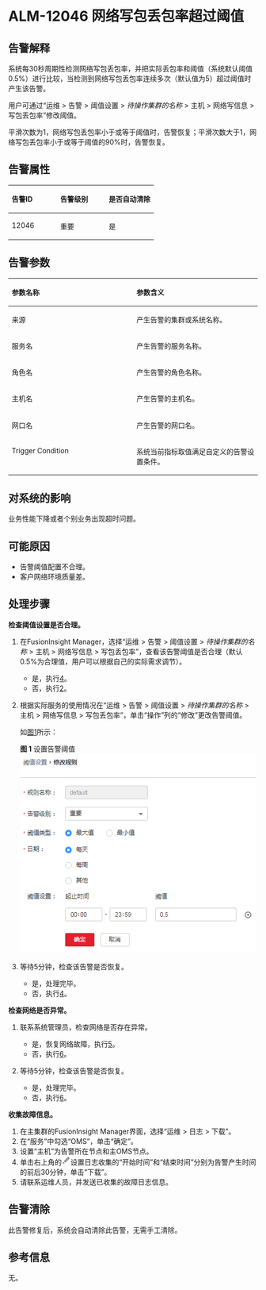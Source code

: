 # ALM-12046 网络写包丢包率超过阈值<a name="ALM-12046"></a>

## 告警解释<a name="section63708257"></a>

系统每30秒周期性检测网络写包丢包率，并把实际丢包率和阈值（系统默认阈值0.5%）进行比较，当检测到网络写包丢包率连续多次（默认值为5）超过阈值时产生该告警。

用户可通过“运维 \> 告警 \> 阈值设置 \>  _待操作集群的名称_  \> 主机 \> 网络写信息 \> 写包丢包率”修改阈值。

平滑次数为1，网络写包丢包率小于或等于阈值时，告警恢复；平滑次数大于1，网络写包丢包率小于或等于阈值的90%时，告警恢复。

## 告警属性<a name="section36503402"></a>

<a name="table51259837"></a>
<table><thead align="left"><tr id="row11203870"><th class="cellrowborder" valign="top" width="33.33333333333333%" id="mcps1.1.4.1.1"><p id="p35098282"><a name="p35098282"></a><a name="p35098282"></a>告警ID</p>
</th>
<th class="cellrowborder" valign="top" width="33.33333333333333%" id="mcps1.1.4.1.2"><p id="p24388590"><a name="p24388590"></a><a name="p24388590"></a>告警级别</p>
</th>
<th class="cellrowborder" valign="top" width="33.33333333333333%" id="mcps1.1.4.1.3"><p id="p29318803"><a name="p29318803"></a><a name="p29318803"></a>是否自动清除</p>
</th>
</tr>
</thead>
<tbody><tr id="row26012865"><td class="cellrowborder" valign="top" width="33.33333333333333%" headers="mcps1.1.4.1.1 "><p id="p26667295"><a name="p26667295"></a><a name="p26667295"></a>12046</p>
</td>
<td class="cellrowborder" valign="top" width="33.33333333333333%" headers="mcps1.1.4.1.2 "><p id="p12567253"><a name="p12567253"></a><a name="p12567253"></a>重要</p>
</td>
<td class="cellrowborder" valign="top" width="33.33333333333333%" headers="mcps1.1.4.1.3 "><p id="p11314572"><a name="p11314572"></a><a name="p11314572"></a>是</p>
</td>
</tr>
</tbody>
</table>

## 告警参数<a name="section60095170"></a>

<a name="table44065131"></a>
<table><thead align="left"><tr id="row57092581"><th class="cellrowborder" valign="top" width="50%" id="mcps1.1.3.1.1"><p id="p61096309"><a name="p61096309"></a><a name="p61096309"></a>参数名称</p>
</th>
<th class="cellrowborder" valign="top" width="50%" id="mcps1.1.3.1.2"><p id="p49853969"><a name="p49853969"></a><a name="p49853969"></a>参数含义</p>
</th>
</tr>
</thead>
<tbody><tr id="row153946297383"><td class="cellrowborder" valign="top" width="50%" headers="mcps1.1.3.1.1 "><p id="p17935380415"><a name="p17935380415"></a><a name="p17935380415"></a>来源</p>
</td>
<td class="cellrowborder" valign="top" width="50%" headers="mcps1.1.3.1.2 "><p id="p187931338134115"><a name="p187931338134115"></a><a name="p187931338134115"></a>产生告警的集群或系统名称。</p>
</td>
</tr>
<tr id="row11639714"><td class="cellrowborder" valign="top" width="50%" headers="mcps1.1.3.1.1 "><p id="p3292816"><a name="p3292816"></a><a name="p3292816"></a>服务名</p>
</td>
<td class="cellrowborder" valign="top" width="50%" headers="mcps1.1.3.1.2 "><p id="p65391554"><a name="p65391554"></a><a name="p65391554"></a>产生告警的服务名称。</p>
</td>
</tr>
<tr id="row51653081"><td class="cellrowborder" valign="top" width="50%" headers="mcps1.1.3.1.1 "><p id="p23149996"><a name="p23149996"></a><a name="p23149996"></a>角色名</p>
</td>
<td class="cellrowborder" valign="top" width="50%" headers="mcps1.1.3.1.2 "><p id="p63210425"><a name="p63210425"></a><a name="p63210425"></a>产生告警的角色名称。</p>
</td>
</tr>
<tr id="row32022916"><td class="cellrowborder" valign="top" width="50%" headers="mcps1.1.3.1.1 "><p id="p43719384"><a name="p43719384"></a><a name="p43719384"></a>主机名</p>
</td>
<td class="cellrowborder" valign="top" width="50%" headers="mcps1.1.3.1.2 "><p id="p51609209"><a name="p51609209"></a><a name="p51609209"></a>产生告警的主机名。</p>
</td>
</tr>
<tr id="row61829697"><td class="cellrowborder" valign="top" width="50%" headers="mcps1.1.3.1.1 "><p id="p42149567"><a name="p42149567"></a><a name="p42149567"></a>网口名</p>
</td>
<td class="cellrowborder" valign="top" width="50%" headers="mcps1.1.3.1.2 "><p id="p58671806"><a name="p58671806"></a><a name="p58671806"></a>产生告警的网口名。</p>
</td>
</tr>
<tr id="row58284214"><td class="cellrowborder" valign="top" width="50%" headers="mcps1.1.3.1.1 "><p id="p23400856"><a name="p23400856"></a><a name="p23400856"></a>Trigger Condition</p>
</td>
<td class="cellrowborder" valign="top" width="50%" headers="mcps1.1.3.1.2 "><p id="p16421199"><a name="p16421199"></a><a name="p16421199"></a>系统当前指标取值满足自定义的告警设置条件。</p>
</td>
</tr>
</tbody>
</table>

## 对系统的影响<a name="section3985625"></a>

业务性能下降或者个别业务出现超时问题。

## 可能原因<a name="section35870633"></a>

-   告警阈值配置不合理。
-   客户网络环境质量差。

## 处理步骤<a name="section54400241"></a>

**检查阈值设置是否合理。**

1.  在FusionInsight Manager，选择“运维 \> 告警 \> 阈值设置 \>  _待操作集群的名称_  \> 主机 \> 网络写信息 \> 写包丢包率”，查看该告警阈值是否合理（默认0.5%为合理值，用户可以根据自己的实际需求调节）。
    -   是，执行[4](#li4369794811450)。
    -   否，执行[2](#li5699560811450)。

2.  <a name="li5699560811450"></a>根据实际服务的使用情况在“运维 \> 告警 \> 阈值设置 \>  _待操作集群的名称_  \> 主机 \> 网络写信息 \> 写包丢包率”，单击“操作”列的“修改”更改告警阈值。

    如[图1](#fig153215311450)所示：

    **图 1**  设置告警阈值<a name="fig153215311450"></a>  
    ![](figures/设置告警阈值-110.png "设置告警阈值-110")

3.  等待5分钟，检查该告警是否恢复。
    -   是，处理完毕。
    -   否，执行[4](#li4369794811450)。


**检查网络是否异常。**

1.  <a name="li4369794811450"></a>联系系统管理员，检查网络是否存在异常。
    -   是，恢复网络故障，执行[5](#li6056359711450)。
    -   否，执行[6](#li820146511450)。

2.  <a name="li6056359711450"></a>等待5分钟，检查该告警是否恢复。
    -   是，处理完毕。
    -   否，执行[6](#li820146511450)。


**收集故障信息。**

1.  <a name="li820146511450"></a>在主集群的FusionInsight Manager界面，选择“运维 \> 日志 \> 下载”。
2.  在“服务”中勾选“OMS”，单击“确定”。
3.  设置“主机”为告警所在节点和主OMS节点。
4.  单击右上角的![](figures/zh-cn_image_0263895382.png)设置日志收集的“开始时间”和“结束时间”分别为告警产生时间的前后30分钟，单击“下载”。
5.  请联系运维人员，并发送已收集的故障日志信息。

## 告警清除<a name="section169311343318"></a>

此告警修复后，系统会自动清除此告警，无需手工清除。

## 参考信息<a name="section19840123"></a>

无。

